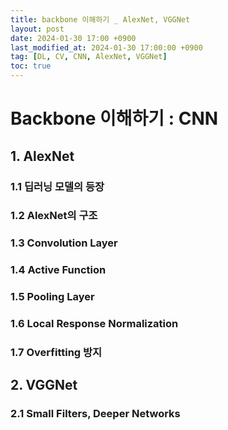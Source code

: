 ```yaml
---
title: backbone 이해하기 _ AlexNet, VGGNet
layout: post
date: 2024-01-30 17:00 +0900
last_modified_at: 2024-01-30 17:00:00 +0900
tag: [DL, CV, CNN, AlexNet, VGGNet]
toc: true
---
```


# Backbone 이해하기 : CNN

## 1. AlexNet

### 1.1 딥러닝 모델의 등장



### 1.2 AlexNet의 구조

### 1.3 Convolution Layer

### 1.4 Active Function

### 1.5 Pooling Layer

### 1.6 Local Response Normalization

### 1.7 Overfitting 방지

## 2. VGGNet

### 2.1 Small Filters, Deeper Networks